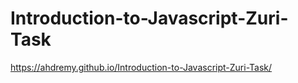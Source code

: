 # Introduction-to-Javascript-Zuri-Task
https://ahdremy.github.io/Introduction-to-Javascript-Zuri-Task/
